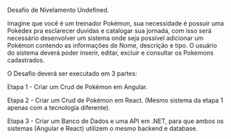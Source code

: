 Desafio de Nivelamento Undefined.

Imagine que você é um treinador Pokémon, sua necessidade é possuir uma Pokédex pra esclarecer duvidas e catalogar sua jornada, com isso será necessário desenvolver um sistema onde seja possível adicionar um Pokémon contendo as informações de Nome, descrição e tipo. O usuário do sistema deverá poder inserir, editar, excluir e consultar os Pokemons cadastrados.

O Desafio deverá ser executado em 3 partes:

Etapa 1 - Criar um Crud de Pokémon em Angular.

Etapa 2 - Criar um Crud de Pokémon em React. (Mesmo sistema da etapa 1 apenas com a tecnologia diferente).

Etapa 3 - Criar um Banco de Dados e uma API em .NET, para que ambos os sistemas (Angular e React) utilizem o mesmo backend e database.